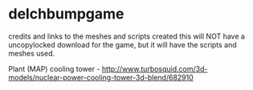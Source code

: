 # delchbumpgame
credits and links to the meshes and scripts created
this will NOT have a uncopylocked download for the game, but it will have the scripts and meshes used.


Plant (MAP)
cooling tower - http://www.turbosquid.com/3d-models/nuclear-power-cooling-tower-3d-blend/682910
